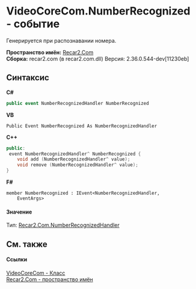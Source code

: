 # VideoCoreCom.NumberRecognized - событие
 

Генерируется при распознавании номера.

**Пространство имён:**&nbsp;<a href="68726a4f-5108-9c67-8918-cc6a6e73f216">Recar2.Com</a><br />**Сборка:**&nbsp;recar2.com (в recar2.com.dll) Версия: 2.36.0.544-dev[11230eb]

## Синтаксис

**C#**<br />
``` C#
public event NumberRecognizedHandler NumberRecognized
```

**VB**<br />
``` VB
Public Event NumberRecognized As NumberRecognizedHandler
```

**C++**<br />
``` C++
public:
 event NumberRecognizedHandler^ NumberRecognized {
	void add (NumberRecognizedHandler^ value);
	void remove (NumberRecognizedHandler^ value);
}
```

**F#**<br />
``` F#
member NumberRecognized : IEvent<NumberRecognizedHandler,
    EventArgs>

```


#### Значение
Тип:&nbsp;<a href="2b87b1bb-0f66-d0a4-4435-ce43596e4229">Recar2.Com.NumberRecognizedHandler</a>

## См. также


#### Ссылки
<a href="ccf26244-bb52-2173-a366-1022cb598c45">VideoCoreCom - Класс</a><br /><a href="68726a4f-5108-9c67-8918-cc6a6e73f216">Recar2.Com - пространство имён</a><br />